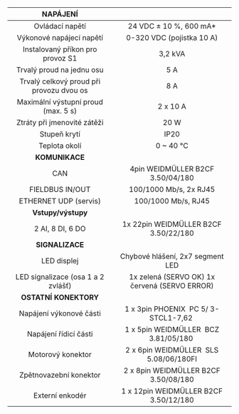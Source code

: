 | **NAPÁJENÍ** |   |
| :---: | :---: |
| Ovládací napětí | 24 VDC ± 10 %, 600 mA* |
| Výkonové napájecí napětí | 0-320 VDC (pojistka 10 A) |
| Instalovaný příkon pro provoz S1 | 3,2 kVA |
| Trvalý proud na jednu osu | 5 A |
| Trvalý celkový proud při provozu dvou os | 8 A |
| Maximální výstupní proud (max. 5 s) | 2 x 10 A |
| Ztráty při jmenovité zátěži | 20 W |
| Stupeň krytí | IP20 |
| Teplota okolí | 0 ~ 40 °C |
| **KOMUNIKACE** |   |
| CAN | 4pin WEIDMÜLLER  B2CF 3.50/04/180 |
| FIELDBUS IN/OUT | 100/1000 Mb/s, 2x RJ45 |
| ETHERNET UDP (servis) | 100/1000 Mb/s, RJ45 |
| **Vstupy/výstupy** |   |
| 2 AI, 8 DI, 6 DO | 1x 22pin WEIDMÜLLER  B2CF 3.50/22/180 |
| **SIGNALIZACE** |   |
| LED displej | Chybové hlášení, 2x7 segment LED |
| LED signalizace (osa 1 a 2 zvlášť) | 1x zelená (SERVO OK)  1x červená (SERVO ERROR) |
| **OSTATNÍ KONEKTORY** |   |
| Napájení výkonové části | 1 x 3pin PHOENIX  PC 5/ 3-STCL1-7,62   |
| Napájení řídicí části | 1 x 5pin WEIDMÜLLER  BCZ 3.81/05/180   |
| Motorový konektor | 2 x 6pin WEIDMÜLLER  SLS 5.08/06/180FI  |
| Zpětnovazební konektor | 2 x 8pin WEIDMÜLLER  B2CF 3.50/08/180 |
| Externí enkodér | 1 x 12pin WEIDMÜLLER  B2CF 3.50/12/180 |
